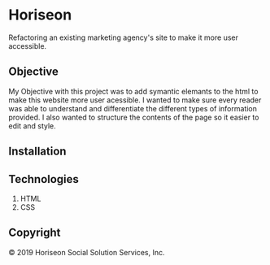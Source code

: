 # Horiseon

Refactoring an existing marketing agency's site to make it more user accessible. 

## Objective

My Objective with this project was to add symantic elemants to the html to make this website more user acessible. I wanted to make sure every reader was able to understand and differentiate the different types of information provided. I also wanted to structure the contents of the page so it easier to edit and style.  

## Installation


## Technologies
1. HTML
2. CSS

## Copyright

&copy; 2019 Horiseon Social Solution Services, Inc. 

